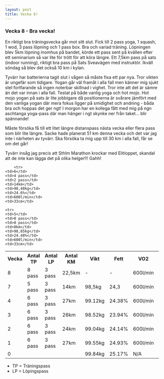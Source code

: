 ```yaml
---
layout: post
title: Vecka 6!
---
```


### Vecka 8 - Bra vecka!
En riktigt bra träningsvecka går mot sitt slut. Fick till 2 pass yoga, 1 squash, 1 wod, 3 pass löpning och 1 pass box. Bra och variad träning. Löpningen blev 5km löpning inomhus på bandet, körde ett pass sent på kvällen efter ett seminarium så var lite för trött för att köra längre. Ett 7,5km pass på sats (indoor running), riktigt bra pass på Sats Sveavägen med instruktör. Ikväll söndag så blev det också 10 km i kylan. 

Tyvärr har batterierna tagit slut i vågen så måste fixa ett par nya. Tror vikten är ungefär som tidigare. Yogan går väl framåt i alla fall men känner mig sjukt stel fortfarande så ingen noterbar skillnad i vighet. Tror inte att det är sämre än det var innan i alla fall. Testat på både vanlig yoga och hot mojo. Hot mojo yogan på sats är lite jobbigare då positionerna är svårare jämfört med den vanliga yogan där mera fokus ligger på smidighet och andning - båda bra och hoppas det ger ngt! I morgon har en kollega fått med mig på ngn aschtanga yoga-pass där man hänger i ngt skynke ner från taket... blir spännande! 

Måste försöka få till ett litet längre distanspass nästa vecka eller flera pass som blir lite längre. Sacke hade planerat 51 km denna vecka och det var jag inte i närheten av tyvärr. Ska försöka ta mig upp till 30 km i alla fall, får se om det går!

Tyvärr insåg jag precis att Sthlm Marathon krockar med Elitloppet, skandal att de inte kan lägga det på olika helger!!! Gahh!



<table>

  <tr>
    <th>Vecka</th>
    <th>Antal TP</th>
    <th>Antal LP</th>
    <th>Antal KM</th>
    <th>Vikt</th>
    <th>Fett</th>
    <th>VO2</th>
    <th>Smidighet</th>
  
  <tr>
    <td>8</td>
    <td>8 pass</td>
    <td>3 pass</td>
    <td>22,5km</td>
    <td>-</td>
    <td>-</td>
    <td>600l/min</td>
    <td>33cm</td>
  </tr>
    
  <tr>
    <td>7</td>
    <td>5 pass</td>
    <td>3 pass</td>
    <td>14km</td>
    <td>98,5kg</td>
    <td>24,3</td>
    <td>600l/min</td>
    <td>33cm</td>
  </tr>
    
        <tr>
    <td>6</td>
    <td>4 pass</td>
    <td>2 pass</td>
    <td>14km</td>
    <td>98,40kg</td>
    <td>24.6%</td>
    <td>600l/min</td>
    <td>33cm</td>
  </tr>
    
    <tr>
    <td>5</td>
    <td>0 pass</td>
    <td>0 pass</td>
    <td>0km</td>
    <td>98,85kg</td>
    <td>24.48%</td>
    <td>600l/min</td>
    <td>33cm</td>
  </tr>
    <tr>
    <td>4</td>
    <td>6 pass</td>
    <td>3 pass</td>
    <td>27km</td>
    <td>99.12kg</td>
    <td>24.38%</td>
    <td>600l/min</td>
    <td>33cm</td>
  </tr>
  <tr>
    <td>3</td>
    <td>6 pass</td>
    <td>3 pass</td>
    <td>26km</td>
    <td>98.52kg</td>
    <td>23.94%</td>
    <td>600l/min</td>
    <td>33cm</td>
  </tr>
  </tr>
    <tr>
    <td>2</td>
    <td>6 pass</td>
    <td>3 pass</td>
    <td>24km</td>
    <td>99.04kg</td>
    <td>24.14%</td>
    <td>600l/min</td>
    <td>23cm</td>
  </tr>
  <tr>
    <td>1</td>
    <td>6 pass</td>
    <td>3 pass</td>
    <td>27km</td>
    <td>99.55kg</td>
    <td>24.93%</td>
    <td>600l/min</td>
    <td>34cm</td>
  </tr>
<tr>
    <td>0</td>
    <td></td>
    <td></td>
    <td></td>
    <td>99.84kg</td>
    <td>25.17%</td>
    <td>N/A</td>
    <td>N/A</td>
  </tr>
</table>

* TP = Träningspass
* LP = Löpingspass
